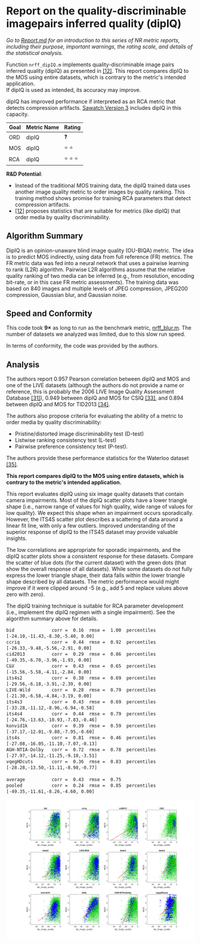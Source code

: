 # Report on the quality-discriminable imagepairs inferred quality (dipIQ)

_Go to [Report.md](Report.md) for an introduction to this series of NR metric reports, including their purpose, important warnings, the rating scale, and details of the statistical analysis._ 

Function `nrff_dipIQ.m` implements quality-discriminable image pairs inferred quality (dipIQ) as presented in [[12]](Publications.md). This report compares dipIQ to the MOS using entire datasets, which is contrary to the metric's intended application.  
If dipIQ is used as intended, its accuracy may improve. 

dipIQ has improved performance if interpreted as an RCA metric that detects compression artifacts. [Sawatch Version 3](ReportSawatch.md) includes dipIQ in this capacity. 

Goal|Metric Name|Rating
----|-----------|------
ORD|dipIQ|:question: 
MOS|dipIQ|:star: :star: 
RCA|dipIQ|:star: :star: :star:

__R&D Potential__: 
- Instead of the traditional MOS training data, the dipIQ trained data uses another image quality metric to order images by quality ranking. This training method shows promise for training RCA parameters that detect compression artifacts.
- [[12]](Publications.md) proposes statistics that are suitable for metrics (like dipIQ) that order media by quality discriminability. 

## Algorithm Summary
DipIQ is an opinion-unaware blind image quality (OU-BIQA) metric. The idea is to predict MOS indirectly, using data from full reference (FR) metrics. The FR metric data was fed into a neural network that uses a pairwise learning to rank (L2R) algorithm. Pairwise L2R algorithms assume that the relative quality ranking of two media can be inferred (e.g., from resolution, encoding bit-rate, or in this case FR metric assessments). The training data was based on 840 images and multiple levels of JPEG compression, JPEG200 compression, Gaussian blur, and Gaussian noise. 

## Speed and Conformity

This code took __9×__ as long to run as the benchmark metric, [nrff_blur.m](ReportBlur.md). The number of datasets we analyzed was limited, due to this slow run speed.

In terms of conformity, the code was provided by the authors. 

## Analysis
The authors report 0.957 Pearson correlation between dipIQ and MOS and one of the LIVE datasets (although the authors do not provide a name or reference, this is probably the 2006 LIVE Image Quality Assessment Database [[31]](Publications.md)), 0.949 between dipIQ and MOS for CSIQ [[33]](Publications.md), and 0.894 between dipIQ and MOS for TID2013 [[34]](Publications.md).

The authors also propose criteria for evaluating the ability of a metric to order media by quality discriminability: 
- Pristine/distorted image discriminability test (D-test) 
- Listwise ranking consistency test (L-test)
- Pairwise preference consistency test (P-test). 

The authors provide these performance statistics for the Waterloo dataset [[35]](Publications.md). 

__This report compares dipIQ to the MOS using entire datasets, which is contrary to the metric's intended application.__

This report evaluates dipIQ using six image quality datasets that contain camera impairments. 
Most of the dipIQ scatter plots have a lower triangle shape (i.e., narrow range of values for 
high quality, wide range of values for low quality). We expect this shape when an impairment 
occurs sporadically. 
However, the ITS4S scatter plot describes a scattering of data around a linear fit line, with only a few outliers. Improved understanding of the superior response of dipIQ to the ITS4S dataset may provide valuable insights.  

The low correlations are appropriate for sporadic impairments, and the dipIQ scatter plots show a consistent response for these datasets. Compare the scatter of blue dots (for the current dataset) with the green dots (that show the overall response of all datasets). While some datasets do not fully express the lower triangle shape, their data falls within the lower triangle shape described by all datasets. The metric performance would might improve if it were clipped around -5 (e.g., add 5 and replace values above zero with zero).  

The dipIQ training technique is suitable for RCA parameter development (i.e., implement the dipIQ regimen with a single impairment). See the algorithm summary above for details.

```
bid              corr =  0.16  rmse =  1.00  percentiles [-24.10,-11.43,-8.30,-5.40, 0.00]
ccriq            corr =  0.44  rmse =  0.92  percentiles [-26.33,-9.48,-5.56,-2.91, 0.00]
cid2013          corr =  0.29  rmse =  0.86  percentiles [-49.35,-6.70,-3.96,-1.93, 0.00]
C&V              corr =  0.43  rmse =  0.65  percentiles [-15.56,-5.58,-4.11,-2.84, 0.00]
its4s2           corr =  0.38  rmse =  0.69  percentiles [-29.56,-6.18,-3.91,-2.39, 0.00]
LIVE-Wild        corr =  0.28  rmse =  0.79  percentiles [-21.30,-6.58,-4.84,-3.19, 0.00]
its4s3           corr =  0.43  rmse =  0.69  percentiles [-33.28,-11.12,-8.96,-6.94,-0.58]
its4s4           corr =  0.44  rmse =  0.79  percentiles [-24.76,-13.63,-10.93,-7.83,-0.46]
konvid1k         corr =  0.39  rmse =  0.59  percentiles [-37.17,-12.01,-9.80,-7.95,-0.60]
its4s            corr =  0.81  rmse =  0.46  percentiles [-27.08,-16.05,-11.10,-7.07,-0.13]
AGH-NTIA-Dolby   corr =  0.72  rmse =  0.78  percentiles [-27.97,-14.12,-11.25,-9.10,-3.51]
vqegHDcuts       corr =  0.36  rmse =  0.83  percentiles [-28.28,-13.50,-11.11,-8.98,-0.77]

average          corr =  0.43  rmse =  0.75
pooled           corr =  0.24  rmse =  0.85  percentiles [-49.35,-11.61,-8.26,-4.60, 0.00]
```
![](images/report_dipIQ.png)

